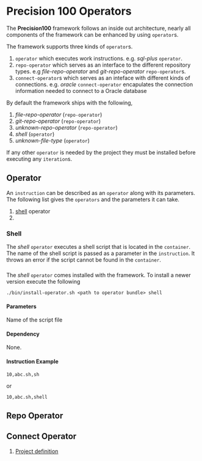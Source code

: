 # Precision 100 Operators
The **Precision100** framework follows an inside out architecture, nearly all components of the framework can be enhanced by using `operator`s.

The framework supports three kinds of `operator`s. 
1. `operator` which executes work instructions. e.g. *sql-plus* `operator`. 
2. `repo-operator` which serves as an interface to the different repository types. e.g *file-repo-operator* and *git-repo-operator* `repo-operator`s.
3. `connect-operator`s which serves as an inteface with different kinds of connections. e.g. *oracle* `connect-operator` encapulates the connection information needed to connect to a Oracle database

By default the framework ships with the following,
1. *file-repo-operator* (`repo-operator`)
2. *git-repo-operator* (`repo-operator`)
3. *unknown-repo-operator* (`repo-operator`)
4. *shell* (`operator`)
5. *unknown-file-type* (`operator`)

If any other `operator` is needed by the project they must be installed before executing any `iteration`s.

## Operator
An `instruction` can be described as an `operator` along with its parameters. The following list gives the `operators` and the parameters it can take.

1. [shell](#shell) operator
2. 

### Shell
The *shell* `operator` executes a shell script that is located in the `container`. The name of the shell script is passed as a parameter in the `instruction`. It throws an error if the script cannot be found in the `container`.
###
The *shell* `operator` comes installed with the framework. To install a newer version execute the following
```
./bin/install-operator.sh <path to operator bundle> shell
```
#### Parameters
Name of the script file
#### Dependency
None.
#### Instruction Example
```
10,abc.sh,sh
```
or
```
10,abc.sh,shell
```
## Repo Operator


## Connect Operator

1. [Project definition](#project-definition)
